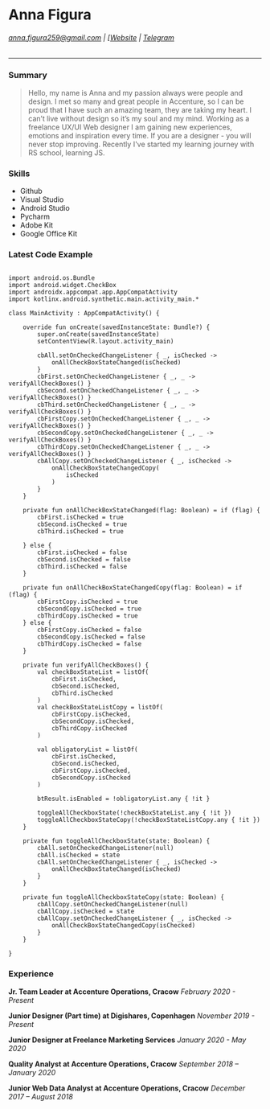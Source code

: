 # **Anna Figura**
###### anna.figura259@gmail.com | [[Website](afigura.com) | [Telegram](https://t.me/figura_frk)
___
### Summary
> Hello, my name is Anna and my passion always were people and design. I met so many
and great people in Accenture, so I can be proud that I have such an amazing team,
they are taking my heart. I can’t live without design so it’s my soul and my mind.
Working as a freelance UX/UI Web designer I am gaining new experiences, emotions and
inspiration every time. If you are a designer - you will never stop improving. Recently
I've started my learning journey with RS school, learning JS.

### Skills

- Github
- Visual Studio
- Android Studio
- Pycharm
- Adobe Kit
- Google Office Kit

### Latest Code Example

``` package ua.primer

import android.os.Bundle
import android.widget.CheckBox
import androidx.appcompat.app.AppCompatActivity
import kotlinx.android.synthetic.main.activity_main.*

class MainActivity : AppCompatActivity() {

    override fun onCreate(savedInstanceState: Bundle?) {
        super.onCreate(savedInstanceState)
        setContentView(R.layout.activity_main)

        cbAll.setOnCheckedChangeListener { _, isChecked ->
            onAllCheckBoxStateChanged(isChecked)
        }
        cbFirst.setOnCheckedChangeListener { _, _ -> verifyAllCheckBoxes() }
        cbSecond.setOnCheckedChangeListener { _, _ -> verifyAllCheckBoxes() }
        cbThird.setOnCheckedChangeListener { _, _ -> verifyAllCheckBoxes() }
        cbFirstCopy.setOnCheckedChangeListener { _, _ -> verifyAllCheckBoxes() }
        cbSecondCopy.setOnCheckedChangeListener { _, _ -> verifyAllCheckBoxes() }
        cbThirdCopy.setOnCheckedChangeListener { _, _ -> verifyAllCheckBoxes() }
        cbAllCopy.setOnCheckedChangeListener { _, isChecked ->
            onAllCheckBoxStateChangedCopy(
                isChecked
            )
        }
    }

    private fun onAllCheckBoxStateChanged(flag: Boolean) = if (flag) {
        cbFirst.isChecked = true
        cbSecond.isChecked = true
        cbThird.isChecked = true

    } else {
        cbFirst.isChecked = false
        cbSecond.isChecked = false
        cbThird.isChecked = false
    }

    private fun onAllCheckBoxStateChangedCopy(flag: Boolean) = if (flag) {
        cbFirstCopy.isChecked = true
        cbSecondCopy.isChecked = true
        cbThirdCopy.isChecked = true
    } else {
        cbFirstCopy.isChecked = false
        cbSecondCopy.isChecked = false
        cbThirdCopy.isChecked = false
    }

    private fun verifyAllCheckBoxes() {
        val checkBoxStateList = listOf(
            cbFirst.isChecked,
            cbSecond.isChecked,
            cbThird.isChecked
        )
        val checkBoxStateListCopy = listOf(
            cbFirstCopy.isChecked,
            cbSecondCopy.isChecked,
            cbThirdCopy.isChecked
        )

        val obligatoryList = listOf(
            cbFirst.isChecked,
            cbSecond.isChecked,
            cbFirstCopy.isChecked,
            cbSecondCopy.isChecked
        )

        btResult.isEnabled = !obligatoryList.any { !it }

        toggleAllCheckboxState(!checkBoxStateList.any { !it })
        toggleAllCheckboxStateCopy(!checkBoxStateListCopy.any { !it })
    }

    private fun toggleAllCheckboxState(state: Boolean) {
        cbAll.setOnCheckedChangeListener(null)
        cbAll.isChecked = state
        cbAll.setOnCheckedChangeListener { _, isChecked ->
            onAllCheckBoxStateChanged(isChecked)
        }
    }

    private fun toggleAllCheckboxStateCopy(state: Boolean) {
        cbAllCopy.setOnCheckedChangeListener(null)
        cbAllCopy.isChecked = state
        cbAllCopy.setOnCheckedChangeListener { _, isChecked ->
            onAllCheckBoxStateChangedCopy(isChecked)
        }
    }

}
```
### Experience
**Jr. Team Leader at Accenture Operations, Cracow**
_February 2020 - Present_

**Junior Designer (Part time) at Digishares, Copenhagen**
_November 2019 - Present_

**Junior Designer at Freelance Marketing Services**
_January 2020 - May 2020_

**Quality Analyst at Accenture Operations, Cracow**
_September 2018 – January 2020_

**Junior Web Data Analyst at Accenture Operations, Cracow**
_December 2017 – August 2018_